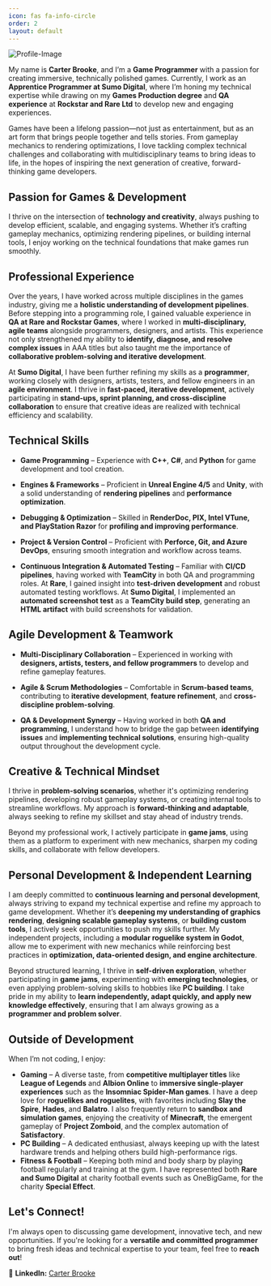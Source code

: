 ```yaml
---
icon: fas fa-info-circle
order: 2
layout: default
---
```


![Profile-Image](https://cbrooke97.github.io/assets/me.png)

My name is **Carter Brooke**, and I’m a **Game Programmer** with a passion for creating immersive, technically polished games. Currently, I work as an **Apprentice Programmer at Sumo Digital**, where I’m honing my technical expertise while drawing on my **Games Production degree** and **QA experience** at **Rockstar and Rare Ltd** to develop new and engaging experiences.

Games have been a lifelong passion—not just as entertainment, but as an art form that brings people together and tells stories. From gameplay mechanics to rendering optimizations, I love tackling complex technical challenges and collaborating with multidisciplinary teams to bring ideas to life, in the hopes of inspiring the next generation of creative, forward-thinking game developers.  

## Passion for Games & Development  

I thrive on the intersection of **technology and creativity**, always pushing to develop efficient, scalable, and engaging systems. Whether it’s crafting gameplay mechanics, optimizing rendering pipelines, or building internal tools, I enjoy working on the technical foundations that make games run smoothly.  

## Professional Experience  

Over the years, I have worked across multiple disciplines in the games industry, giving me a **holistic understanding of development pipelines**. Before stepping into a programming role, I gained valuable experience in **QA at Rare and Rockstar Games**, where I worked in **multi-disciplinary, agile teams** alongside programmers, designers, and artists. This experience not only strengthened my ability to **identify, diagnose, and resolve complex issues** in AAA titles but also taught me the importance of **collaborative problem-solving and iterative development**.  

At **Sumo Digital**, I have been further refining my skills as a **programmer**, working closely with designers, artists, testers, and fellow engineers in an **agile environment**. I thrive in **fast-paced, iterative development**, actively participating in **stand-ups, sprint planning, and cross-discipline collaboration** to ensure that creative ideas are realized with technical efficiency and scalability.  

## Technical Skills  

- **Game Programming** – Experience with **C++**, **C#**, and **Python** for game development and tool creation.  

- **Engines & Frameworks** – Proficient in **Unreal Engine 4/5** and **Unity**, with a solid understanding of **rendering pipelines** and **performance optimization**.  

- **Debugging & Optimization** – Skilled in **RenderDoc, PIX, Intel VTune, and PlayStation Razor** for **profiling and improving performance**.  

- **Project & Version Control** – Proficient with **Perforce, Git, and Azure DevOps**, ensuring smooth integration and workflow across teams.  

- **Continuous Integration & Automated Testing** – Familiar with **CI/CD pipelines**, having worked with **TeamCity** in both QA and programming roles. At **Rare**, I gained insight into **test-driven development** and robust automated testing workflows. At **Sumo Digital**, I implemented an **automated screenshot test** as a **TeamCity build step**, generating an **HTML artifact** with build screenshots for validation.  

## Agile Development & Teamwork  

- **Multi-Disciplinary Collaboration** – Experienced in working with **designers, artists, testers, and fellow programmers** to develop and refine gameplay features.  

- **Agile & Scrum Methodologies** – Comfortable in **Scrum-based teams**, contributing to **iterative development**, **feature refinement**, and **cross-discipline problem-solving**.  

- **QA & Development Synergy** – Having worked in both **QA and programming**, I understand how to bridge the gap between **identifying issues** and **implementing technical solutions**, ensuring high-quality output throughout the development cycle.  

## Creative & Technical Mindset  

I thrive in **problem-solving scenarios**, whether it's optimizing rendering pipelines, developing robust gameplay systems, or creating internal tools to streamline workflows. My approach is **forward-thinking and adaptable**, always seeking to refine my skillset and stay ahead of industry trends.  

Beyond my professional work, I actively participate in **game jams**, using them as a platform to experiment with new mechanics, sharpen my coding skills, and collaborate with fellow developers.  

## Personal Development & Independent Learning  

I am deeply committed to **continuous learning and personal development**, always striving to expand my technical expertise and refine my approach to game development. Whether it’s **deepening my understanding of graphics rendering**, **designing scalable gameplay systems**, or **building custom tools**, I actively seek opportunities to push my skills further. My independent projects, including a **modular roguelike system in Godot**, allow me to experiment with new mechanics while reinforcing best practices in **optimization, data-oriented design, and engine architecture**.  

Beyond structured learning, I thrive in **self-driven exploration**, whether participating in **game jams**, experimenting with **emerging technologies**, or even applying problem-solving skills to hobbies like **PC building**. I take pride in my ability to **learn independently, adapt quickly, and apply new knowledge effectively**, ensuring that I am always growing as a **programmer and problem solver**.

## Outside of Development  

When I’m not coding, I enjoy:  
- **Gaming** – A diverse taste, from **competitive multiplayer titles** like **League of Legends** and **Albion Online** to **immersive single-player experiences** such as the **Insomniac Spider-Man games**. I have a deep love for **roguelikes and roguelites**, with favorites including **Slay the Spire**, **Hades**, and **Balatro**. I also frequently return to **sandbox and simulation games**, enjoying the creativity of **Minecraft**, the emergent gameplay of **Project Zomboid**, and the complex automation of **Satisfactory**.
- **PC Building** – A dedicated enthusiast, always keeping up with the latest hardware trends and helping others build high-performance rigs.  
- **Fitness & Football** – Keeping both mind and body sharp by playing football regularly and training at the gym. I have represented both **Rare and Sumo Digital** at charity football events such as OneBigGame, for the charity **Special Effect**. 

## Let's Connect!  

I'm always open to discussing game development, innovative tech, and new opportunities. If you're looking for a **versatile and committed programmer** to bring fresh ideas and technical expertise to your team, feel free to **reach out**!  

💼 **LinkedIn:** [Carter Brooke](https://www.linkedin.com/in/carter-brooke/)